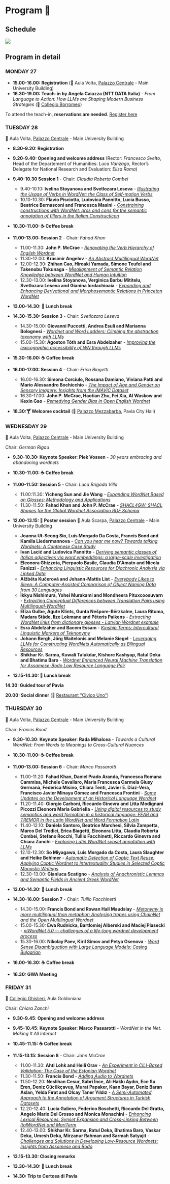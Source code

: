 # Program 📆

## Schedule
<img src="schedule.jpg">

## Program in detail

### MONDAY 27

- **15.00-16.00: Registration** (📍 Aula Volta, [Palazzo Centrale](https://maps.app.goo.gl/uDcBzWps2nrdF3qP8?g_st=com.google.maps.preview.copy) - Main University Building)
- **16.30-19.00: Teach-in by Angela Caiazza (NTT DATA Italia)** - *From Language to Action: How LLMs are Shaping Modern Business Strategies* (📍 [Collegio Borromeo](https://maps.google.com?q=Collegio%20Borromeo,%20Piazza%20del%20Collegio%20Borromeo,%209,%2027100%20Pavia%20PV&ftid=0x47872640a51fd051:0x1f667bf3d67b1269&entry=gps&lucs=,94246480,94242598,94224825,94227247,94227248,47071704,47069508,94218641,94228354,94233079,94203019,47084304,94208458,94208447&g_st=com.google.maps.preview.copy))

To attend the teach-in, **reservations are needed**. [Register here](https://www.eventbrite.it/e/biglietti-global-wordnet-conference-gwc2025-1116337227699)

### TUESDAY 28 
📍 Aula Volta, [Palazzo Centrale](https://maps.app.goo.gl/uDcBzWps2nrdF3qP8?g_st=com.google.maps.preview.copy) - Main University Building

- **8.30-9.20: Registration** 
- **9.20-9.40: Opening and welcome address** (Rector: _Francesco Svelto_, Head of the Departement of Humanities: _Luca Vanzago_, Rector’s Delegate for National Research and Evaluation: _Elisa Roma_)
- **9.40-10.30 Session 1** - Chair: *Claudia Roberta Combei*
  - 9.40-10.10: **Ivelina Stoyanova and Svetlozara Leseva** - [*Illustrating the Usage of Verbs in WordNet: the Class of Self-motion Verbs*](https://github.com/unipv-larl/GWC2025/releases/download/papers/GWC2025_paper_22.pdf)
  - 10.10-10.30: **Flavio Pisciotta, Ludovica Pannitto, Lucia Busso, Beatrice Bernasconi and Francesca Masini** - [*Constraining constructions with WordNet: pros and cons for the semantic annotation of fillers in the Italian Constructicon*](https://github.com/unipv-larl/GWC2025/releases/download/papers/GWC2025_paper_33.pdf)

- **10.30-11.00: ☕️ Coffee break**

- **11.00-13.00: Session 2** - Chair: *Fahad Khan*
  - 11.00-11.30: **John P. McCrae** - [*Renovating the Verb Hierarchy of English Wordnet*](https://github.com/unipv-larl/GWC2025/releases/download/papers/GWC2025_paper_1.pdf) 
  - 11.30-12.00: **Krasimir Angelov** - [*An Abstract Multilingual WordNet*](https://github.com/unipv-larl/GWC2025/releases/download/papers/GWC2025_paper_2.pdf) 
  - 12.00-12.30: **Zhihan Cao, Hiroaki Yamada, Simone Teufel and Takenobu Tokunaga** - [*Misalignment of Semantic Relation Knowledge between WordNet and Human Intuition*](https://github.com/unipv-larl/GWC2025/releases/download/papers/GWC2025_paper_5.pdf)
  - 12.30-13.00: **Ivelina Stoyanova, Verginica Barbu Mititelu, Svetlozara Leseva and Gianina Iordachioaia** - [*Expanding and Enhancing Derivational and Morphosemantic Relations in Princeton WordNet*](https://github.com/unipv-larl/GWC2025/releases/download/papers/GWC2025_paper_13.pdf)

- **13.00-14.30: 🍱 Lunch break**

- **14.30-15.30: Session 3** - Chair: *Svetlozara Leseva*
  - 14.30-15.00: **Giovanni Puccetti, Andrea Esuli and Marianna Bolognesi** - [*Wordnet and Word Ladders: Climbing the abstraction taxonomy with LLMs*](https://github.com/unipv-larl/GWC2025/releases/download/papers/GWC2025_paper_18.pdf)
  - 15.00-15.30: **Ágoston Tóth and Esra Abdelzaher** - [*Improving the lexicographic accessibility of WN through LLMs*](https://github.com/unipv-larl/GWC2025/releases/download/papers/GWC2025_paper_20.pdf)

- **15.30-16.00: ☕️ Coffee break**

- **16.00-17.00: Session 4** - Chair: *Erica Biagetti*
  - 16.00-16.30: **Simona Corciulo, Rossana Damiano, Viviana Patti and Mario Alessandro Bochicchio** - [*The Impact of Age and Gender on Sensory Imagery: Insights from the IMAVIC Dataset*](https://github.com/unipv-larl/GWC2025/releases/download/papers/GWC2025_paper_16.pdf)
  - 16.30-17.00: **John P. McCrae, Haotian Zhu, Fei Xia, Al Waskow and Kexin Gao** - [*Remedying Gender Bias in Open English Wordnet*](https://github.com/unipv-larl/GWC2025/releases/download/papers/GWC2025_paper_17.pdf)

- **18.30:🍸 Welcome cocktail**	(📍 [Palazzo Mezzabarba](https://maps.app.goo.gl/2EHCAgLPzhbU89fn6?g_st=com.google.maps.preview.copy), Pavia City Hall)

### WEDNESDAY 29
📍 Aula Volta, [Palazzo Centrale](https://maps.app.goo.gl/uDcBzWps2nrdF3qP8?g_st=com.google.maps.preview.copy) - Main University Building

Chair: *German Rigau*
- **9.30-10.30: Keynote Speaker**: **Piek Vossen** - *30 years embracing and abandoning wordnets* 

- **10.30-11.00: ☕️ Coffee break**	

- **11.00-11.50: Session 5** - Chair: *Luca Brigada Villa*
  - 11.00:11.30: **Yicheng Sun and Jie Wang** - [*Expanding WordNet Based on Glosses: Methodology and Applications*](https://github.com/unipv-larl/GWC2025/releases/download/papers/GWC2025_paper_6.pdf)
  - 11.30-11.50: **Fahad Khan and John P. McCrae** - [*SHACL4GW: SHACL Shapes for the Global Wordnet Association RDF Schema*](https://github.com/unipv-larl/GWC2025/releases/download/papers/GWC2025_paper_9.pdf)

- **12.00-13.15: 📰 Poster session**
📍 Aula Scarpa, [Palazzo Centrale](https://maps.app.goo.gl/uDcBzWps2nrdF3qP8?g_st=com.google.maps.preview.copy) - Main University Building
  - **Joanna Ut-Seong Sio, Luis Morgado Da Costa, Francis Bond and Kamila Liedermannova** - [_Can you hear me now? Towards talking Wordnets: A Cantonese Case Study_](https://github.com/unipv-larl/GWC2025/releases/download/papers/GWC2025_paper_37.pdf)
  - **Ivan Lacić and Ludovica Pannitto** - [_Deriving semantic classes of Italian adjectives via word embeddings: a large-scale investigation_](https://github.com/unipv-larl/GWC2025/releases/download/papers/GWC2025_paper_12.pdf)
  - **Eleonora Ghizzota, Pierpaolo Basile, Claudia D'Amato and Nicola Fanizzi** - [_Enhancing Linguistic Resources for Diachronic Analysis via Linked Data_](https://github.com/unipv-larl/GWC2025/releases/download/papers/GWC2025_paper_14.pdf)
  - **Alžběta Kučerová and Johann-Mattis List** - [_Everybody Likes to Sleep: A Computer-Assisted Comparison of Object Naming Data from 30 Languages_](https://github.com/unipv-larl/GWC2025/releases/download/papers/GWC2025_paper_24.pdf)
  - **Ikkyu Nishimura, Yohei Murakami and Mondheera Pituxcoosuvarn** - [_Extracting Conceptual Differences between Translation Pairs using Multilingual-WordNet_](https://github.com/unipv-larl/GWC2025/releases/download/papers/GWC2025_paper_7.pdf)
  - **Elīza Gulbe, Agute Klints, Gunta Nešpore-Bērzkalne, Laura Rituma, Madara Stāde, Ilze Lokmane and Pēteris Paikens** - [_Extracting WordNet links from dictionary glosses - Latvian Wordnet example_](https://github.com/unipv-larl/GWC2025/releases/download/papers/GWC2025_paper_19.pdf)
  - **Esra Abdelzaher and Bacem Essam** - [_Kinship Terms: Intercultural Linguistic Markers of Teknonymy_](https://github.com/unipv-larl/GWC2025/releases/download/papers/GWC2025_paper_25.pdf)
  - **Johann Bergh, Jörg Waitelonis and Melanie Siegel** - [_Leveraging LLMs for Constructing WordNets Automatically as Bilingual Resources_](https://github.com/unipv-larl/GWC2025/releases/download/papers/GWC2025_paper_15.pdf)
  - **Shikhar Kr. Sarma, Kuwali Talukdar, Kishore Kashyap, Ratul Deka and Bhatima Baro** - [_Wordnet Enhanced Neural Machine Translation for Assamese-Bodo Low Resource Language Pair_](https://github.com/unipv-larl/GWC2025/releases/download/papers/GWC2025_paper_34.pdf)

- **13.15-14.30: 🍱 Lunch break**
		
**14.30: Guided tour of Pavia**	

**20.00: Social dinner** (📍 [Restaurant "Civico Uno"](https://maps.app.goo.gl/PEaoNd3kXLWmhdAQ6?g_st=com.google.maps.preview.copy))

### THURSDAY 30
📍 Aula Volta, [Palazzo Centrale](https://maps.app.goo.gl/uDcBzWps2nrdF3qP8?g_st=com.google.maps.preview.copy) - Main University Building

Chair: *Francis Bond*
- **9.30-10.30**: **Keynote Speaker**: **Rada Mihalcea** - *Towards a Cultural WordNet: From Words to Meanings to Cross-Cultural Nuances*

- **10.30-11.00: ☕️ Coffee break**	

- **11.00-13.00: Session 6** - Chair: *Marco Passarotti*
  - 11.00-11.20: **Fahad Khan, Daniel Prado Aranda, Francesca Romana Cammisa, Michele Cavallaro, Maria Francesca Carmela Giusy Germanà, Federica Misino, Chiara Tenti, Javier E. Díaz-Vera, Francisco Javier Minaya Gómez and Francesca Frontini** - [*Some Updates on the Development of an Historical Language Wordnet*](https://github.com/unipv-larl/GWC2025/releases/download/papers/GWC2025_paper_8.pdf)
  - 11.20-11.40: **Giorgio Carboni, Riccardo Ginevra and Litta Modignani Picozzi Eleonora Maria Gabriella** - [*Using digital resources to study semantics and word formation in a historical language:  FEAR and TREMOR in the Latin WordNet and Word Formation Latin*](https://github.com/unipv-larl/GWC2025/releases/download/papers/GWC2025_paper_40.pdf)
  - 11.40-12.10: **Daniela Santoro, Beatrice Marchesi, Silvia Zampetta, Marco Del Tredici, Erica Biagetti, Eleonora Litta, Claudia Roberta Combei, Stefano Rocchi, Tullio Facchinetti, Riccardo Ginevra and Chiara Zanchi** - [*Exploring Latin WordNet synset annotation with LLMs*](https://github.com/unipv-larl/GWC2025/releases/download/papers/GWC2025_paper_32.pdf)
  - 12.10-12.30: **So Miyagawa, Luis Morgado da Costa, Laura Slaughter and Heike Behlmer** - [*Automatic Detection of Coptic Text Reuse: Applying Coptic Wordnet to Intertextuality Studies in Selected Coptic Monastic Writings*](https://github.com/unipv-larl/GWC2025/releases/download/papers/GWC2025_paper_29.pdf)
  - 12.30-13.00: **Gianluca Scatigno** - [*Analysis of Anachronistic Lemmas and Semantic Fields in Ancient Greek WordNet*](https://github.com/unipv-larl/GWC2025/releases/download/papers/GWC2025_paper_3.pdf)

- **13.00-14.30: 🍱 Lunch break**
				
- **14.30-16.00: Session 7** - Chair: *Tullio Facchinetti*
  - 14.30-15.00: **Francis Bond and Rowan Hall Maudslay** - [*Metonymy is more multilingual than metaphor: Analysing tropes using ChainNet and the Open Multilingual Wordnet*](https://github.com/unipv-larl/GWC2025/releases/download/papers/GWC2025_paper_36.pdf)
  - 15.00-15.30: **Ewa Rudnicka, Bartłomiej Alberski and Maciej Piasecki** - [*plWordNet 5.0 -- challenges of a life-long wordnet development process*](https://github.com/unipv-larl/GWC2025/releases/download/papers/GWC2025_paper_26.pdf)
  - 15.30-16.00: **Nikolay Paev, Kiril Simov and Petya Osenova** - [*Word Sense Disambiguation with Large Language Models: Casing Bulgarian*](https://github.com/unipv-larl/GWC2025/releases/download/papers/GWC2025_paper_27.pdf)

- **16.00-16.30: ☕️ Coffee break**

- **16.30: GWA Meeting**	

### FRIDAY 31
📍 [Collegio Ghislieri](https://maps.app.goo.gl/9mVLgXbCFfK5Q52S6?g_st=com.google.maps.preview.copy), Aula Goldoniana

Chair: *Chiara Zanchi*
- **9.30-9.45**: **Opening and welcome address**
- **9.45-10.45**: **Keynote Speaker**: **Marco Passarotti** - *WordNet in the Net. Making It All Interact*

- **10.45-11.15: ☕️ Coffee break**	

- **11.15-13.15: Session 8** - Chair: *John McCrae*
  - 11.00-11.30: **Ahti Lohk and Heili Orav** - [*An Experiment in CILI-Based Validation: The Case of the Estonian Wordnet*](https://github.com/unipv-larl/GWC2025/releases/download/papers/GWC2025_paper_21.pdf)
  - 11.30-11.50: **Francis Bond** - [*Adding Audio to Wordnets*](https://github.com/unipv-larl/GWC2025/releases/download/papers/GWC2025_paper_38.pdf)
  - 11.50-12.20: **Neslihan Cesur, Sabri İnce, Ali Hakkı Aydın, Ece Su Eren, Deniz Gücükçavuş, Murat Papaker, Kaan Bayar, Deniz Baran Aslan, Yelda Fırat and Olcay Taner Yıldız** - [*A Semi-Automated Approach to the Annotation of Argument Structures in Turkish Datasets*](https://github.com/unipv-larl/GWC2025/releases/download/papers/GWC2025_paper_30.pdf)
  - 12.20-12.40: **Lucia Galiero, Federico Boschetti, Riccardo Del Gratta, Angelo Mario Del Grosso and Monica Monachini** - [*Enhancing Lexical Resources: Synset Expansion and Cross-Linking Between ItalWordNet and MariTerm*](https://github.com/unipv-larl/GWC2025/releases/download/papers/GWC2025_paper_11.pdf)
  - 12.40-13.00: **Shikhar Kr. Sarma, Ratul Deka, Bhatima Baro, Vaskar Deka, Umesh Deka, Mirzanur Rahman and Sarmah Satyajit** - [*Challenges and Solutions in Developing Low-Resource Wordnets: Insights from Assamese and Bodo*](https://github.com/unipv-larl/GWC2025/releases/download/papers/GWC2025_paper_41.pdf)

- **13.15-13.30: Closing remarks**

- **13.30-14.30: 🍱 Lunch break**	
		
- **14.30: Trip to Certosa di Pavia**
